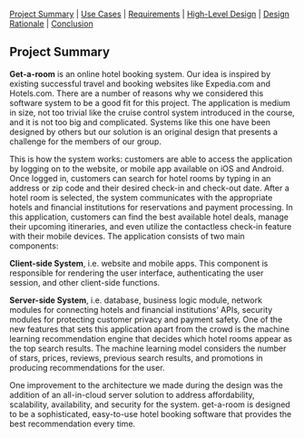 [Project Summary](index.md) | [Use Cases](use_cases.md) | [Requirements](requirements.md) | [High-Level Design](high_level_design.md) | [Design Rationale](design_rationale.md) | [Conclusion](conclusion.md)

## Project Summary

**Get-a-room** is an online hotel booking system. Our idea is inspired by existing successful travel and booking websites like Expedia.com and Hotels.com. There are a number of reasons why we considered this software system to be a good fit for this project. The application is medium in size, not too trivial like the cruise control system introduced in the course, and it is not too big and complicated. Systems like this one have been designed by others but our solution is an original design that presents a challenge for the members of our group.

This is how the system works: customers are able to access the application by logging on to the website, or mobile app available on iOS and Android. Once logged in, customers can search for hotel rooms by typing in an address or zip code and their desired check-in and check-out date. After a hotel room is selected, the system communicates with the appropriate hotels and financial institutions for reservations and payment processing. In this application, customers can find the best available hotel deals, manage their upcoming itineraries, and even utilize the contactless check-in feature with their mobile devices. The application consists of two main components:

**Client-side System**, i.e. website and mobile apps. This component is responsible for rendering the user interface, authenticating the user session, and other client-side functions.

**Server-side System**, i.e. database, business logic module, network modules for connecting hotels and financial institutions’ APIs, security modules for protecting customer privacy and payment safety. One of the new features that sets this application apart from the crowd is the machine learning recommendation engine that decides which hotel rooms appear as the top search results. The machine learning model considers the number of stars, prices, reviews, previous search results, and promotions in producing recommendations for the user.

One improvement to the architecture we made during the design was the addition of an all-in-cloud server solution to address affordability, scalability, availability, and security for the system. get-a-room is designed to be a sophisticated, easy-to-use hotel booking software that provides the best recommendation every time.
